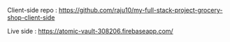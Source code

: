 Client-side repo :  https://github.com/raju10/my-full-stack-project-grocery-shop-client-side



Live side : https://atomic-vault-308206.firebaseapp.com/
